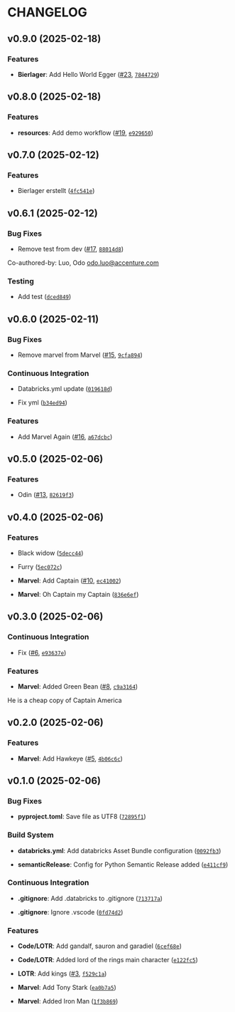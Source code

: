# CHANGELOG


## v0.9.0 (2025-02-18)

### Features

- **Bierlager**: Add Hello World Egger
  ([#23](https://github.com/Codo155/databricks_deployment_demo/pull/23),
  [`7844729`](https://github.com/Codo155/databricks_deployment_demo/commit/784472937131114931ada054324c0e0c3271ebd8))


## v0.8.0 (2025-02-18)

### Features

- **resources**: Add demo workflow
  ([#19](https://github.com/Codo155/databricks_deployment_demo/pull/19),
  [`e929650`](https://github.com/Codo155/databricks_deployment_demo/commit/e9296505990348d631e453c43c930ef92d4187dd))


## v0.7.0 (2025-02-12)

### Features

- Bierlager erstellt
  ([`4fc541e`](https://github.com/Codo155/databricks_deployment_demo/commit/4fc541e9dbb7faa5531f68f64a93821e746baadc))


## v0.6.1 (2025-02-12)

### Bug Fixes

- Remove test from dev ([#17](https://github.com/Codo155/databricks_deployment_demo/pull/17),
  [`88014d8`](https://github.com/Codo155/databricks_deployment_demo/commit/88014d86f859adc4db4035341f2537e43a35e3e6))

Co-authored-by: Luo, Odo <odo.luo@accenture.com>

### Testing

- Add test
  ([`dced849`](https://github.com/Codo155/databricks_deployment_demo/commit/dced849397b5b44e611def1e05080a0ef31fbf56))


## v0.6.0 (2025-02-11)

### Bug Fixes

- Remove marvel from Marvel ([#15](https://github.com/Codo155/databricks_deployment_demo/pull/15),
  [`9cfa894`](https://github.com/Codo155/databricks_deployment_demo/commit/9cfa8941226611ae84616c4c80b80e8115550c14))

### Continuous Integration

- Databricks.yml update
  ([`019618d`](https://github.com/Codo155/databricks_deployment_demo/commit/019618d90a43e1f0aa74c0e0761e04b198d55af6))

- Fix yml
  ([`b34ed94`](https://github.com/Codo155/databricks_deployment_demo/commit/b34ed946c8c4f051433f6c90227e95911ea8dd67))

### Features

- Add Marvel Again ([#16](https://github.com/Codo155/databricks_deployment_demo/pull/16),
  [`a67dcbc`](https://github.com/Codo155/databricks_deployment_demo/commit/a67dcbcd329bb7de983d0838ea4b67956721d575))


## v0.5.0 (2025-02-06)

### Features

- Odin ([#13](https://github.com/Codo155/databricks_deployment_demo/pull/13),
  [`82619f3`](https://github.com/Codo155/databricks_deployment_demo/commit/82619f31ba3016694bd78f00fc1c089fb9f83095))


## v0.4.0 (2025-02-06)

### Features

- Black widow
  ([`5decc44`](https://github.com/Codo155/databricks_deployment_demo/commit/5decc449b3660068168735f71e5dce71ce53e270))

- Furry
  ([`5ec072c`](https://github.com/Codo155/databricks_deployment_demo/commit/5ec072c8090c5e2adc5d891744aa5a72610de4be))

- **Marvel**: Add Captain ([#10](https://github.com/Codo155/databricks_deployment_demo/pull/10),
  [`ec41002`](https://github.com/Codo155/databricks_deployment_demo/commit/ec41002aab77a0c9a1788866099061559273f5ad))

- **Marvel**: Oh Captain my Captain
  ([`836e6ef`](https://github.com/Codo155/databricks_deployment_demo/commit/836e6ef234df9a5d796327045d307f9d8a5b9979))


## v0.3.0 (2025-02-06)

### Continuous Integration

- Fix ([#6](https://github.com/Codo155/databricks_deployment_demo/pull/6),
  [`e93637e`](https://github.com/Codo155/databricks_deployment_demo/commit/e93637e56238900cc05fdabd65a2b73c6480b4e5))

### Features

- **Marvel**: Added Green Bean ([#8](https://github.com/Codo155/databricks_deployment_demo/pull/8),
  [`c9a3164`](https://github.com/Codo155/databricks_deployment_demo/commit/c9a316460cb7b0949099e4ccd021faa5d78ad738))

He is a cheap copy of Captain America


## v0.2.0 (2025-02-06)

### Features

- **Marvel**: Add Hawkeye ([#5](https://github.com/Codo155/databricks_deployment_demo/pull/5),
  [`4b06c6c`](https://github.com/Codo155/databricks_deployment_demo/commit/4b06c6c3db9a67cb16bf35aece3e630a6b9aceaa))


## v0.1.0 (2025-02-06)

### Bug Fixes

- **pyproject.toml**: Save file as UTF8
  ([`72895f1`](https://github.com/Codo155/databricks_deployment_demo/commit/72895f1b06575ee8069c4dce7564e7e184b24c3e))

### Build System

- **databricks.yml**: Add databricks Asset Bundle configuration
  ([`0092fb3`](https://github.com/Codo155/databricks_deployment_demo/commit/0092fb3805ff59c9571cfe8fa2ad338a69af78ad))

- **semanticRelease**: Config for Python Semantic Release added
  ([`e411cf9`](https://github.com/Codo155/databricks_deployment_demo/commit/e411cf9c14e4c05dfe0b0468da1fe8dc36df9199))

### Continuous Integration

- **.gitignore**: Add .databricks to .gitignore
  ([`713717a`](https://github.com/Codo155/databricks_deployment_demo/commit/713717add696fe16764c0556e02f1421a56d02f5))

- **.gitignore**: Ignore .vscode
  ([`0fd74d2`](https://github.com/Codo155/databricks_deployment_demo/commit/0fd74d2fc7a9ec93eca8602ee88030cb186fd329))

### Features

- **Code/LOTR**: Add gandalf, sauron and garadiel
  ([`6cef68e`](https://github.com/Codo155/databricks_deployment_demo/commit/6cef68e875691046fc0f4ff59c1b8c198dc24c66))

- **Code/LOTR**: Added lord of the rings main character
  ([`e122fc5`](https://github.com/Codo155/databricks_deployment_demo/commit/e122fc5bf0aea48ad766714f489193d0fb77b9bf))

- **LOTR**: Add kings ([#3](https://github.com/Codo155/databricks_deployment_demo/pull/3),
  [`f529c1a`](https://github.com/Codo155/databricks_deployment_demo/commit/f529c1afbf048121221c805f52103f1fc30ba4ad))

- **Marvel**: Add Tony Stark
  ([`ea0b7a5`](https://github.com/Codo155/databricks_deployment_demo/commit/ea0b7a51a8a508e77481a3811dad7e35c5b05a97))

- **Marvel**: Added Iron Man
  ([`1f3b869`](https://github.com/Codo155/databricks_deployment_demo/commit/1f3b869a1aee818de119b5fcaec3c281513d0fb8))
